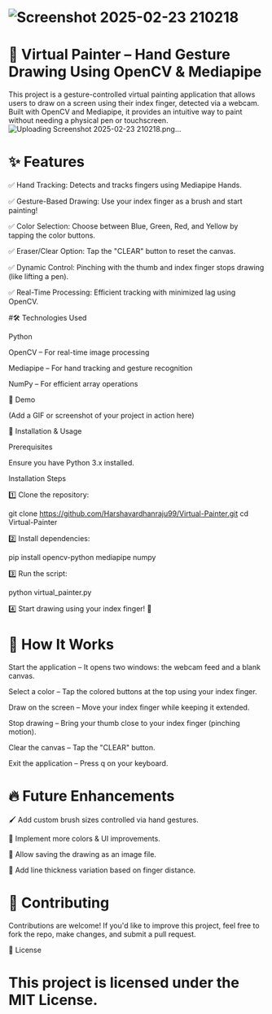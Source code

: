 
# ![Screenshot 2025-02-23 210218](https://github.com/user-attachments/assets/c7deb944-ab4c-4985-8c6a-7a69c76a45b5)

# 🎨 Virtual Painter – Hand Gesture Drawing Using OpenCV & Mediapipe

This project is a gesture-controlled virtual painting application that allows users to draw on a screen using their index finger, detected via a webcam. Built with OpenCV and Mediapipe, it provides an intuitive way to paint without needing a physical pen or touchscreen.
![Uploading Screenshot 2025-02-23 210218.png…]()

# ✨ Features

✅ Hand Tracking: Detects and tracks fingers using Mediapipe Hands.

✅ Gesture-Based Drawing: Use your index finger as a brush and start painting!

✅ Color Selection: Choose between Blue, Green, Red, and Yellow by tapping the color buttons.

✅ Eraser/Clear Option: Tap the "CLEAR" button to reset the canvas.

✅ Dynamic Control: Pinching with the thumb and index finger stops drawing (like lifting a pen).

✅ Real-Time Processing: Efficient tracking with minimized lag using OpenCV.

#🛠️ Technologies Used

Python

OpenCV – For real-time image processing

Mediapipe – For hand tracking and gesture recognition

NumPy – For efficient array operations

📸 Demo

(Add a GIF or screenshot of your project in action here)

🚀 Installation & Usage

Prerequisites

Ensure you have Python 3.x installed.

Installation Steps

1️⃣ Clone the repository:

git clone https://github.com/Harshavardhanraju99/Virtual-Painter.git
cd Virtual-Painter

2️⃣ Install dependencies:

pip install opencv-python mediapipe numpy

3️⃣ Run the script:

python virtual_painter.py

4️⃣ Start drawing using your index finger! 🎨

# 🎯 How It Works

Start the application – It opens two windows: the webcam feed and a blank canvas.

Select a color – Tap the colored buttons at the top using your index finger.

Draw on the screen – Move your index finger while keeping it extended.

Stop drawing – Bring your thumb close to your index finger (pinching motion).

Clear the canvas – Tap the "CLEAR" button.

Exit the application – Press q on your keyboard.

# 🔥 Future Enhancements

🖌️ Add custom brush sizes controlled via hand gestures.

🎨 Implement more colors & UI improvements.

💾 Allow saving the drawing as an image file.

📏 Add line thickness variation based on finger distance.

# 🤝 Contributing

Contributions are welcome! If you'd like to improve this project, feel free to fork the repo, make changes, and submit a pull request.

📜 License

# This project is licensed under the MIT License.

